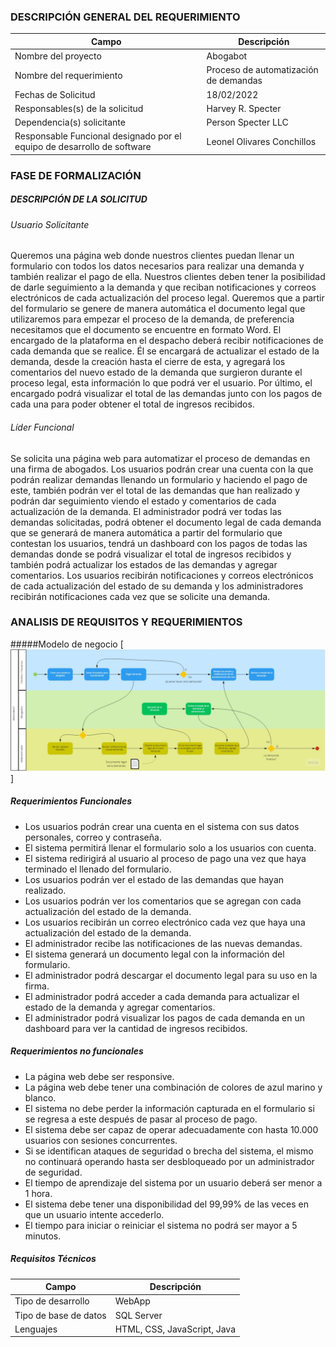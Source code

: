 ### DESCRIPCIÓN GENERAL DEL REQUERIMIENTO

| Campo | Descripción |
| ------------ | ------------ |
| Nombre del proyecto  | Abogabot  |
| Nombre del requerimiento  | Proceso de automatización de demandas |
| Fechas de Solicitud | 18/02/2022  |
| Responsables(s) de la solicitud  | Harvey R. Specter  |
| Dependencia(s) solicitante  | Person Specter LLC  |
| Responsable Funcional designado por el equipo de desarrollo de software | Leonel Olivares Conchillos  |


### FASE DE FORMALIZACIÓN
##### DESCRIPCIÓN DE LA SOLICITUD

###### Usuario Solicitante
Queremos una página web donde nuestros clientes puedan llenar un formulario con todos los datos necesarios para realizar una demanda y también realizar el pago de ella. Nuestros clientes deben tener la posibilidad de darle seguimiento a la demanda y que reciban notificaciones y correos electrónicos de cada actualización del proceso legal. Queremos que a partir del formulario se genere de manera automática el documento legal que utilizaremos para empezar el proceso de la demanda, de preferencia necesitamos que el documento se encuentre en formato Word.
El encargado de la plataforma en el despacho deberá recibir notificaciones de cada demanda que se realice. Él se encargará de actualizar el estado de la demanda, desde la creación hasta el cierre de esta, y agregará los comentarios del nuevo estado de la demanda que surgieron durante el proceso legal, esta información lo que podrá ver el usuario. Por último, el encargado podrá visualizar el total de las demandas junto con los pagos de cada una para poder obtener el total de ingresos recibidos. 

###### Líder Funcional
Se solicita una página web para automatizar el proceso de demandas en una firma de abogados. Los usuarios podrán crear una cuenta con la que podrán realizar demandas llenando un formulario y haciendo el pago de este, también podrán ver el total de las demandas que han realizado y podrán dar seguimiento viendo el estado y comentarios de cada actualización de la demanda.
El administrador podrá ver todas las demandas solicitadas, podrá obtener el documento legal de cada demanda que se generará de manera automática a partir del formulario que contestan los usuarios, tendrá un dashboard con los pagos de todas las demandas donde se podrá visualizar el total de ingresos recibidos y también podrá actualizar los estados de las demandas y agregar comentarios.
Los usuarios recibirán notificaciones y correos electrónicos de cada actualización del estado de su demanda y los administradores recibirán notificaciones cada vez que se solicite una demanda.

### ANALISIS DE REQUISITOS Y REQUERIMIENTOS
#####Modelo de negocio
[![](./assets/bpmn.jpg)]
##### Requerimientos Funcionales
- Los usuarios podrán crear una cuenta en el sistema con sus datos personales, correo y contraseña.
- El sistema permitirá llenar el formulario solo a los usuarios con cuenta.
- El sistema redirigirá al usuario al proceso de pago una vez que haya terminado el llenado del formulario.
- Los usuarios podrán ver el estado de las demandas que hayan realizado.
- Los usuarios podrán ver los comentarios que se agregan con cada actualización del estado de la demanda.
- Los usuarios recibirán un correo electrónico cada vez que haya una actualización del estado de la demanda.
- El administrador recibe las notificaciones de las nuevas demandas.
- El sistema generará un documento legal con la información del formulario.
- El administrador podrá descargar el documento legal para su uso en la firma.
- El administrador podrá acceder a cada demanda para actualizar el estado de la demanda y agregar comentarios.
- El administrador podrá visualizar los pagos de cada demanda en un dashboard para ver la cantidad de ingresos recibidos.

##### Requerimientos no funcionales
- La página web debe ser responsive.
- La página web debe tener una combinación de colores de azul marino y blanco.
- El sistema no debe perder la información capturada en el formulario si se regresa a este después de pasar al proceso de pago.
- El sistema debe ser capaz de operar adecuadamente con hasta 10.000 usuarios con sesiones concurrentes.
- Si se identifican ataques de seguridad o brecha del sistema, el mismo no continuará operando hasta ser desbloqueado por un administrador de seguridad.
- El tiempo de aprendizaje del sistema por un usuario deberá ser menor a 1 hora.
- El sistema debe tener una disponibilidad del 99,99% de las veces en que un usuario intente accederlo.
- El tiempo para iniciar o reiniciar el sistema no podrá ser mayor a 5 minutos.

##### Requisitos Técnicos
| Campo | Descripción |
| ------------ | ------------ |
| Tipo de desarrollo | WebApp  |
| Tipo de base de datos  | SQL Server |
| Lenguajes | HTML, CSS, JavaScript, Java |